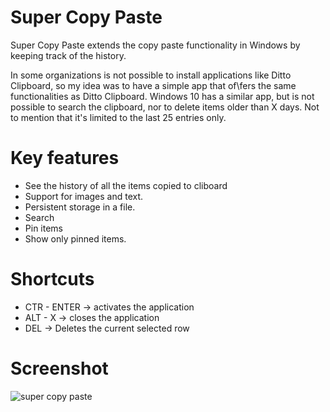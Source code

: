 # Super Copy Paste
Super Copy Paste extends the copy paste functionality in Windows by keeping track of the history. 

In some organizations is not possible to install applications like Ditto Clipboard, so my idea was to have a simple app that of\fers the same functionalities as Ditto Clipboard. Windows 10 has a similar app, but is not possible to search the clipboard, nor to delete items older than X days. Not to mention that it's limited to the last 25 entries only.

# Key features
- See the history of all the items copied to cliboard
- Support for images and text.
- Persistent storage in a file.
- Search
- Pin items
- Show only pinned items.

# Shortcuts
- CTR - ENTER -> activates the application 
- ALT - X -> closes the application
- DEL -> Deletes the current selected row

# Screenshot
![super copy paste](https://user-images.githubusercontent.com/16101625/111629629-2a870e80-87fa-11eb-9a19-6291f2d51fdf.png)
